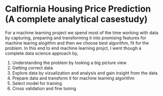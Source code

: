 # Calfiornia Housing Price Prediction (A complete analytical casestudy)
For a machine learning project we spend most of the time working with data by capturing, preparing and transforming it into promising features for machine learing alogithm and then we choose best algorithm, fit for the problem.
In this end to end machine learning projct, I went though a complete data science approach by,
1. Understanding the problem by looking a big picture view
2. Getting correct data
3. Explore data by vizualization and analysis and gain insight from the data
4. Prepare data and transform it for machine learning algorithm
5. Select model for training
6. Cross validation and fine tuning
